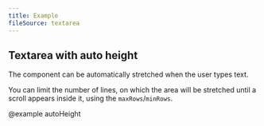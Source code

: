 ```yaml
---
title: Example
fileSource: textarea
---
```


## Textarea with auto height

The component can be automatically stretched when the user types text.

You can limit the number of lines, on which the area will be stretched until a scroll appears inside it, using the `maxRows`/`minRows`.

@example autoHeight
